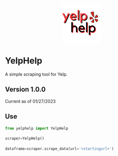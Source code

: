 <p align='center'>
<img src="images\yelphellp.png" width="128"/>
</p>

# YelpHelp
A simple scraping tool for Yelp.

## Version 1.0.0
Current as of 01/27/2023

## Use

```python
from yelphelp import YelpHelp

scraper=YelpHelp()

dataframe=scraper.scrape_data(url='<startingurl>')

```